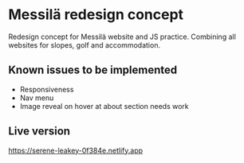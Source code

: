 # Messilä redesign concept

Redesign concept for Messilä website and JS practice. Combining all websites for slopes, golf and accommodation.



## Known issues to be implemented

- Responsiveness
- Nav menu
- Image reveal on hover at about section needs work




## Live version

https://serene-leakey-0f384e.netlify.app


